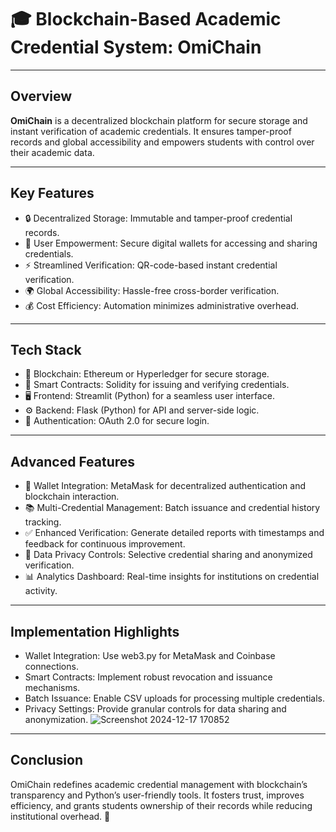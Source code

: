 # 🎓 Blockchain-Based Academic Credential System: OmiChain


---

## Overview

**OmiChain** is a decentralized blockchain platform for secure storage and instant verification of academic credentials. It ensures tamper-proof records and global accessibility and empowers students with control over their academic data.

---
## Key Features
- 🔒 Decentralized Storage: Immutable and tamper-proof credential records.
- 🙋 User Empowerment: Secure digital wallets for accessing and sharing credentials.
- ⚡ Streamlined Verification: QR-code-based instant credential verification.
- 🌍 Global Accessibility: Hassle-free cross-border verification.
- 💰 Cost Efficiency: Automation minimizes administrative overhead.
---
## Tech Stack
- 🔗 Blockchain: Ethereum or Hyperledger for secure storage.
- 📜 Smart Contracts: Solidity for issuing and verifying credentials.
- 🖥️ Frontend: Streamlit (Python) for a seamless user interface.
- ⚙️ Backend: Flask (Python) for API and server-side logic.
- 🔑 Authentication: OAuth 2.0 for secure login.
---
## Advanced Features
- 👛 Wallet Integration: MetaMask  for decentralized authentication and blockchain interaction.
- 📚 Multi-Credential Management: Batch issuance and credential history tracking.
- ✅ Enhanced Verification: Generate detailed reports with timestamps and feedback for continuous improvement.
- 🔐 Data Privacy Controls: Selective credential sharing and anonymized verification.
- 📊 Analytics Dashboard: Real-time insights for institutions on credential activity.
---
## Implementation Highlights
- Wallet Integration: Use web3.py for MetaMask and Coinbase connections.
- Smart Contracts: Implement robust revocation and issuance mechanisms.
- Batch Issuance: Enable CSV uploads for processing multiple credentials.
- Privacy Settings: Provide granular controls for data sharing and anonymization.
![Screenshot 2024-12-17 170852](https://github.com/user-attachments/assets/c541f7ac-b30d-44a5-887d-281e6391b449)


---
## Conclusion
OmiChain redefines academic credential management with blockchain’s transparency and Python’s user-friendly tools. It fosters trust, improves efficiency, and grants students ownership of their records while reducing institutional overhead. 🌟
